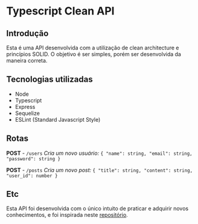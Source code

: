 # Typescript Clean API

## Introdução

Esta é uma API desenvolvida com a utilização de clean architecture e princípios SOLID.
O objetivo é ser simples, porém ser desenvolvida da maneira correta.

## Tecnologias utilizadas

- Node
- Typescript
- Express
- Sequelize
- ESLint (Standard Javascript Style)

## Rotas

**POST** - `/users`
*Cria um novo usuário:*
`{
  "name": string,
  "email": string,
  "password": string
}`

**POST** - `/posts`
*Cria um novo post:*
`{
  "title": string,
  "content": string,
  "user_id": number
}`

## Etc

Esta API foi desenvolvida com o único intuito de praticar e adquirir novos conhecimentos, e foi inspirada neste [repositório](https://github.com/rmanguinho/clean-ts-api).
